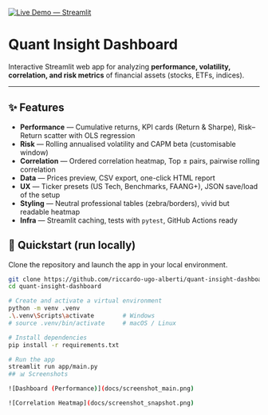 [![Live Demo — Streamlit](https://img.shields.io/badge/Live%20Demo-Streamlit-FF4B4B?logo=streamlit&logoColor=white)](https://quant-insight-dashboard-cq4skayqidv5vnmysogrcz.streamlit.app)

# Quant Insight Dashboard

Interactive Streamlit web app for analyzing **performance, volatility, correlation, and risk metrics** of financial assets (stocks, ETFs, indices).

---

## ✨ Features

- **Performance** — Cumulative returns, KPI cards (Return & Sharpe), Risk–Return scatter with OLS regression
- **Risk** — Rolling annualised volatility and CAPM beta (customisable window)
- **Correlation** — Ordered correlation heatmap, Top ± pairs, pairwise rolling correlation
- **Data** — Prices preview, CSV export, one-click HTML report
- **UX** — Ticker presets (US Tech, Benchmarks, FAANG+), JSON save/load of the setup
- **Styling** — Neutral professional tables (zebra/borders), vivid but readable heatmap
- **Infra** — Streamlit caching, tests with `pytest`, GitHub Actions ready

## 🚀 Quickstart (run locally)

Clone the repository and launch the app in your local environment.

```bash
git clone https://github.com/riccardo-ugo-alberti/quant-insight-dashboard.git
cd quant-insight-dashboard

# Create and activate a virtual environment
python -m venv .venv
.\.venv\Scripts\activate        # Windows
# source .venv/bin/activate     # macOS / Linux

# Install dependencies
pip install -r requirements.txt

# Run the app
streamlit run app/main.py
## 📊 Screenshots

![Dashboard (Performance)](docs/screenshot_main.png)

![Correlation Heatmap](docs/screenshot_snapshot.png)

